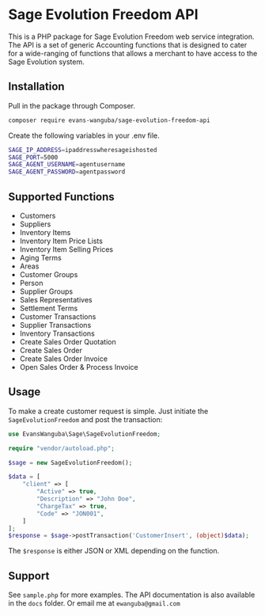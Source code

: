 # Sage Evolution Freedom API

This is a PHP package for Sage Evolution Freedom web service integration. The API is a set of generic Accounting functions that 
is designed to cater for a wide-ranging of functions that allows a merchant to have access to the Sage Evolution system.

## Installation

Pull in the package through Composer.
```bash
composer require evans-wanguba/sage-evolution-freedom-api
```

Create the following variables in your .env file.
```bash
SAGE_IP_ADDRESS=ipaddresswheresageishosted
SAGE_PORT=5000
SAGE_AGENT_USERNAME=agentusername
SAGE_AGENT_PASSWORD=agentpassword
```

## Supported Functions
- Customers
- Suppliers
- Inventory Items 
- Inventory Item Price Lists
- Inventory Item Selling Prices
- Aging Terms
- Areas 
- Customer Groups
- Person 
- Supplier Groups
- Sales Representatives
- Settlement Terms 
- Customer Transactions
- Supplier Transactions
- Inventory Transactions
- Create Sales Order Quotation
- Create Sales Order
- Create Sales Order Invoice
- Open Sales Order & Process Invoice

## Usage
To make a create customer request is simple. Just initiate the `SageEvolutionFreedom` and post the transaction:
```php
use EvansWanguba\Sage\SageEvolutionFreedom;

require "vendor/autoload.php";

$sage = new SageEvolutionFreedom();

$data = [
    "client" => [
        "Active" => true,
        "Description" => "John Doe",
        "ChargeTax" => true,
        "Code" => "JON001",
    ]
];
$response = $sage->postTransaction('CustomerInsert', (object)$data);
```
The `$response` is either JSON or XML depending on the function.

## Support
See `sample.php` for more examples. The API documentation is also available in the `docs` folder.
Or email me at `ewanguba@gmail.com`
